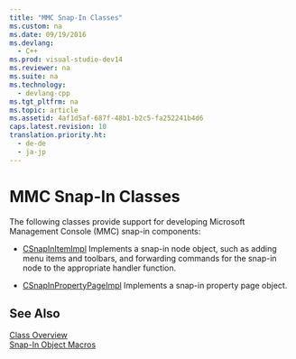 ```yaml
---
title: "MMC Snap-In Classes"
ms.custom: na
ms.date: 09/19/2016
ms.devlang: 
  - C++
ms.prod: visual-studio-dev14
ms.reviewer: na
ms.suite: na
ms.technology: 
  - devlang-cpp
ms.tgt_pltfrm: na
ms.topic: article
ms.assetid: 4af1d5af-687f-48b1-b2c5-fa252241b4d6
caps.latest.revision: 10
translation.priority.ht: 
  - de-de
  - ja-jp
---
```

# MMC Snap-In Classes
The following classes provide support for developing Microsoft Management Console (MMC) snap-in components:  
  
-   [CSnapInItemImpl](../Topic/CSnapInItemImpl%20Class.md) Implements a snap-in node object, such as adding menu items and toolbars, and forwarding commands for the snap-in node to the appropriate handler function.  
  
-   [CSnapInPropertyPageImpl](../vs140/CSnapInPropertyPageImpl-Class.md) Implements a snap-in property page object.  
  
## See Also  
 [Class Overview](../vs140/ATL-Class-Overview.md)   
 [Snap-In Object Macros](../vs140/Snap-In-Object-Macros.md)